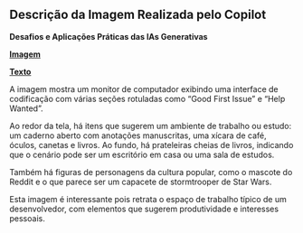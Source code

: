 ## Descrição da Imagem Realizada pelo Copilot
**Desafios e Aplicações Práticas das IAs Generativas**

**[Imagem](/inputs/DesafioseAplicacoesPraticasdasIAsGenerativas.png)**

**[Texto](/inputs/DesafioseAplicaçõesPráticasdasIAsGenerativas.md)**

A imagem mostra um monitor de computador exibindo uma interface de codificação com várias seções rotuladas como “Good First Issue” e “Help Wanted”.

Ao redor da tela, há itens que sugerem um ambiente de trabalho ou estudo: um caderno aberto com anotações manuscritas, uma xícara de café, óculos, canetas e livros. Ao fundo, há prateleiras cheias de livros, indicando que o cenário pode ser um escritório em casa ou uma sala de estudos.

Também há figuras de personagens da cultura popular, como o mascote do Reddit e o que parece ser um capacete de stormtrooper de Star Wars.

Esta imagem é interessante pois retrata o espaço de trabalho típico de um desenvolvedor, com elementos que sugerem produtividade e interesses pessoais.
